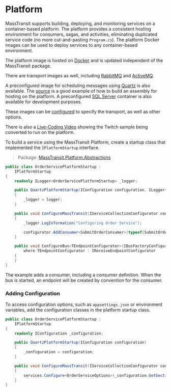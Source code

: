 # Platform

MassTransit supports building, deploying, and monitoring services on a container-based platform. The platform provides a consistent hosting environment for consumers, sagas, and activities, eliminating duplicated service code (no more cut-and-pasting `Program.cs`). The platform Docker images can be used to deploy services to any container-based environment.

The platform image is hosted on [Docker](https://hub.docker.com/r/masstransit/platform) and is updated independent of the MassTransit package.

There are transport images as well, including [RabbitMQ](https://hub.docker.com/r/masstransit/rabbitmq) and [ActiveMQ](https://hub.docker.com/r/masstransit/active).

A preconfigured image for scheduling messages using [Quartz](https://hub.docker.com/r/masstransit/quartz) is also available. The [source](https://github.com/MassTransit/Platform-Quartz) is a good example of how to build an assembly for hosting on the platform. A preconfigured [SQL Server](https://hub.docker.com/r/masstransit/sqlserver-quartz) container is also available for development purposes.

These images can be [configured](/platform/configuration) to specify the transport, as well as other options.

There is also a [Live-Coding Video](https://www.youtube.com/watch?v=-xEnO9H62lk) showing the Twitch sample being converted to run on the platform.

To build a service using the MassTransit Platform, create a startup class that implemented the `IPlatformStartup` interface.

> Package: [MassTransit.Platform.Abstractions](https://nuget.org/packages/MassTransit.Platform.Abstractions)

```cs
public class OrderServicePlatformStartup :
    IPlatformStartup
{
    readonly ILogger<OrderServicePlatformStartup> _logger;

    public QuartzPlatformStartup(IConfiguration configuration, ILogger<OrderServicePlatformStartup> logger)
    {
        _logger = logger;
    }

    public void ConfigureMassTransit(IServiceCollectionConfigurator configurator, IServiceCollection services)
    {
        _logger.LogInformation("Configuring Order Service");

        configurator.AddConsumer<SubmitOrderConsumer>(typeof(SubmitOrderConsumerDefinition));
    }

    public void ConfigureBus<TEndpointConfigurator>(IBusFactoryConfigurator<TEndpointConfigurator> configurator, IServiceProvider provider)
        where TEndpointConfigurator : IReceiveEndpointConfigurator
    {
    }
}
```

The example adds a consumer, including a consumer definition. When the bus is started, an endpoint will be created by convention for the consumer.

### Adding Configuration

To access configuration options, such as `appsettings.json` or environment variables, add the configuration classes in the platform startup class.

```cs
public class OrderServicePlatformStartup :
    IPlatformStartup
{
    readonly IConfiguration _configuration;

    public QuartzPlatformStartup(IConfiguration configuration)
    {
        _configuration = configuration;
    }

    public void ConfigureMassTransit(IServiceCollectionConfigurator configurator, IServiceCollection services)
    {
        services.Configure<OrderServiceOptions>(_configuration.GetSection("OrderService"));
    }
}
```